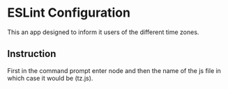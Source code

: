 # ESLint Configuration

This an app designed to inform it users of the different time zones.

## Instruction

First in the command prompt enter node and then the name of the js file in which case it would be (tz.js).
